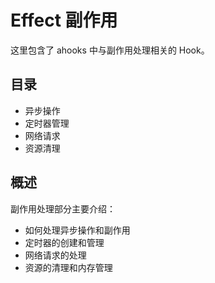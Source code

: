 # Effect 副作用

这里包含了 ahooks 中与副作用处理相关的 Hook。

## 目录

- 异步操作
- 定时器管理
- 网络请求
- 资源清理

## 概述

副作用处理部分主要介绍：

- 如何处理异步操作和副作用
- 定时器的创建和管理
- 网络请求的处理
- 资源的清理和内存管理

